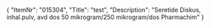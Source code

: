 {
  "ItemNr": "015304",
  "Title": "test",
  "Description": "Seretide Diskus, inhal.pulv, avd dos 50 mikrogram/250 mikrogram/dos Pharmachim"
}